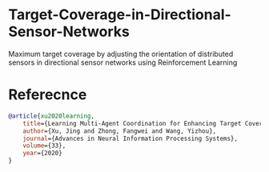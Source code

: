 # Target-Coverage-in-Directional-Sensor-Networks
Maximum target coverage by adjusting the orientation of distributed sensors in directional sensor networks using Reinforcement Learning

# Referecnce
```bibtex
@article{xu2020learning,
    title={Learning Multi-Agent Coordination for Enhancing Target Coverage in Directional Sensor Networks},
    author={Xu, Jing and Zhong, Fangwei and Wang, Yizhou},
    journal={Advances in Neural Information Processing Systems},
    volume={33},
    year={2020}
}


